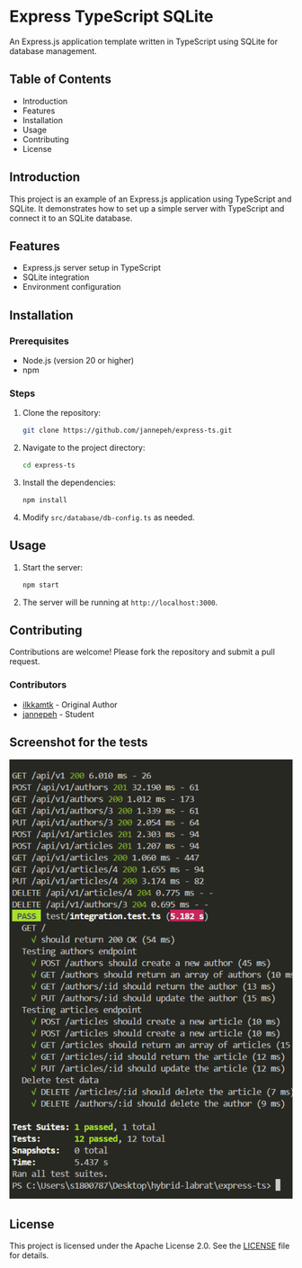 # Express TypeScript SQLite

An Express.js application template written in TypeScript using SQLite for database management.

## Table of Contents

- Introduction
- Features
- Installation
- Usage
- Contributing
- License

## Introduction

This project is an example of an Express.js application using TypeScript and SQLite. It demonstrates how to set up a simple server with TypeScript and connect it to an SQLite database.

## Features

- Express.js server setup in TypeScript
- SQLite integration
- Environment configuration

## Installation

### Prerequisites

- Node.js (version 20 or higher)
- npm

### Steps

1. Clone the repository:

   ```bash
   git clone https://github.com/jannepeh/express-ts.git
   ```

2. Navigate to the project directory:

   ```bash
   cd express-ts
   ```

3. Install the dependencies:

   ```bash
   npm install
   ```

4. Modify `src/database/db-config.ts` as needed.

## Usage

1. Start the server:

   ```bash
   npm start
   ```

2. The server will be running at `http://localhost:3000`.

## Contributing

Contributions are welcome! Please fork the repository and submit a pull request.

### Contributors

- [ilkkamtk](https://github.com/ilkkamtk) - Original Author
- [jannepeh](https://github.com/jannepeh) - Student

## Screenshot for the tests

![Tests](screenshot/ss.png)

## License

This project is licensed under the Apache License 2.0. See the [LICENSE](https://github.com/ilkkamtk/express-ts-sqlite/blob/main/LICENSE) file for details.
